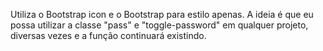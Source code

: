 Utiliza o Bootstrap icon e o Bootstrap para estilo apenas. A ideia é que eu possa utilizar a classe "pass" e "toggle-password" em qualquer projeto, diversas vezes e a função continuará existindo.

